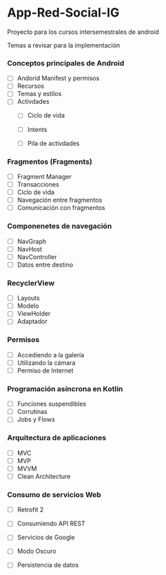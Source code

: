 # App-Red-Social-IG

Proyecto para los cursos intersemestrales de android

Temas a revisar para la implementación 

### Conceptos principales de Android
  - [ ] Andorid Manifest y permisos
  - [ ] Recursos
  - [ ] Temas y estilos
  - [ ] Activdades
    - [ ] Ciclo de vida
    - [ ] Intents
    - [ ] Pila de activdades


### Fragmentos (Fragments)
  - [ ] Fragment Manager
  - [ ] Transacciones
  - [ ] Ciclo de vida
  - [ ] Navegación entre fragmentos
  - [ ] Comunicación con fragmentos

### Componenetes de navegación
  - [ ] NavGraph
  - [ ] NavHost
  - [ ] NavController
  - [ ] Datos entre destino

### RecyclerView
  - [ ] Layouts
  - [ ] Modelo
  - [ ] ViewHolder
  - [ ] Adaptador

### Permisos
  - [ ] Accediendo a la galería
  - [ ] Utilizando la cámara
  - [ ] Permiso de Internet

### Programación asíncrona en Kotlin
  - [ ] Funciones suspendibles
  - [ ] Corrutinas
  - [ ] Jobs y Flows

### Arquitectura de aplicaciones
  - [ ] MVC
  - [ ] MVP
  - [ ] MVVM
  - [ ] Clean Architecture

### Consumo de servicios Web
  - [ ] Retrofit 2
  - [ ] Consumiendo API REST

- [ ] Servicios de Google
- [ ] Modo Oscuro
- [ ] Persistencia de datos
